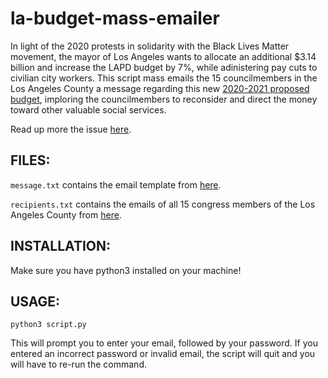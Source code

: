 # la-budget-mass-emailer
In light of the 2020 protests in solidarity with the Black Lives Matter movement, the mayor of Los Angeles wants to allocate an additional $3.14 billion and increase the LAPD budget by 7%, while adinistering pay cuts to civilian city workers. 
This script mass emails the 15 councilmembers in the Los Angeles County a message regarding this new [2020-2021 proposed budget](http://cao.lacity.org/budget20-21/2020-21Proposed_Budget.pdf), imploring the councilmembers to reconsider and direct the money toward other valuable social services. 

Read up more the issue [here](https://www.gq.com/story/cops-cost-billions).

## FILES:
`message.txt` contains the email template from [here](https://www.instagram.com/p/CA6Klr7Aj2M/).

`recipients.txt` contains the emails of all 15 congress members of the Los Angeles County from [here](https://la-bike.org/resources/contact-councilmember/).


## INSTALLATION:
Make sure you have python3 installed on your machine!

## USAGE:
`python3 script.py`

This will prompt you to enter your email, followed by your password. If you entered an incorrect password or invalid email, the script will quit and you will have to re-run the command.

